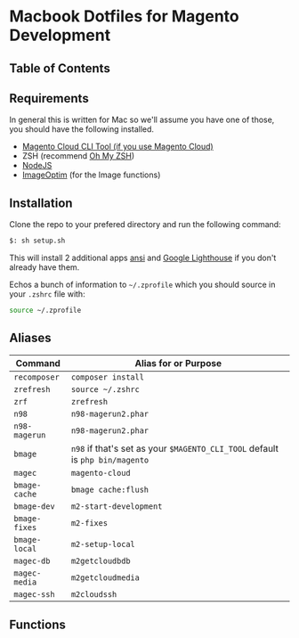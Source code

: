 # Macbook Dotfiles for Magento Development

## Table of Contents

## Requirements

In general this is written for Mac so we'll assume you have one of those, 
you should have the following installed.

- [Magento Cloud CLI Tool (if you use Magento Cloud)](https://devdocs.magento.com/cloud/reference/cli-ref-topic.html)
- ZSH (recommend [Oh My ZSH](https://ohmyz.sh/))
- [NodeJS](https://nodejs.org/en/)
- [ImageOptim](https://imageoptim.com/mac) (for the Image functions)

## Installation

Clone the repo to your prefered directory and run the following command:

```bash
$: sh setup.sh
```

This will install 2 additional apps [ansi](https://github.com/fidian/ansi) and [Google Lighthouse](https://github.com/GoogleChrome/lighthouse) if you don't already have them.

Echos a bunch of information to `~/.zprofile` which you should source in your `.zshrc` file with:

```bash
source ~/.zprofile
```

## Aliases

| Command       | Alias for or Purpose                                                         |
|---------------|------------------------------------------------------------------------------|
| `recomposer`  | `composer install`                                                           |
| `zrefresh`    | `source ~/.zshrc`                                                            |
| `zrf`         | `zrefresh`                                                                   |
| `n98`         | `n98-magerun2.phar`                                                          |
| `n98-magerun` | `n98-magerun2.phar`                                                          |
| `bmage`       | `n98` if that's set as your `$MAGENTO_CLI_TOOL` default is `php bin/magento` |
| `magec`       | `magento-cloud`                                                              |
| `bmage-cache` | `bmage cache:flush`                                                          |
| `bmage-dev`   | `m2-start-development`                                                       |
| `bmage-fixes` | `m2-fixes`                                                                   |
| `bmage-local` | `m2-setup-local`                                                             |
| `magec-db`    | `m2getcloudbdb`                                                              |
| `magec-media` | `m2getcloudmedia`                                                            |
| `magec-ssh`   | `m2cloudssh`                                                                 |

## Functions